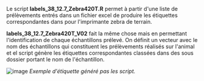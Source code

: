 
Le script **labels_38_12.7_Zebra420T.R** permet à partir d'une liste de prélèvements entrés dans un fichier excel de produire les étiquettes correspondantes dans pour l'imprimante zebra de terrain.


**labels_38_12.7_Zebra420T_V02** fait la même chose mais en permettant l'identification de chaque échantillons prélevé. On définit un vecteur avec le nom des échantillons qui constituent les prélèvements réalisés sur l'animal et el script génère les étiquettes correspondantes classées dans des sous dossier portant le nom de l'échantillon. 


![image](https://user-images.githubusercontent.com/39738426/126763694-c196d80f-9a24-4a86-8caf-e6e63cb8160d.png)
*Exemple d'étiquette généré pas les script.*
